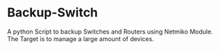 # Backup-Switch
A python Script to backup Switches and Routers using Netmiko Module.
The Target is to manage a large amount of devices.

